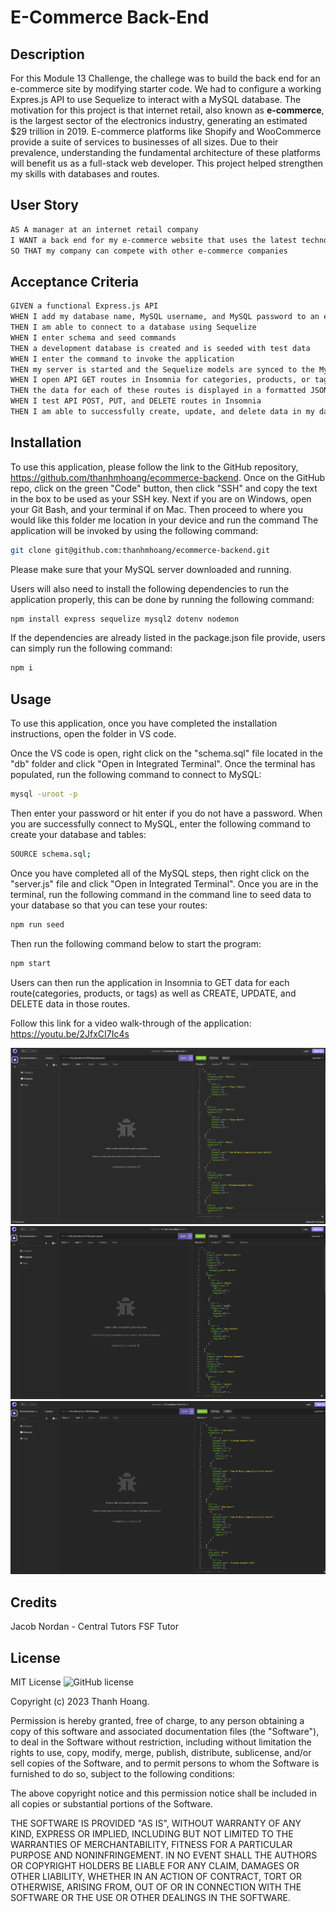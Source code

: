 # E-Commerce Back-End

## Description

For this Module 13 Challenge, the challege was to build the back end for an e-commerce site by modifying starter code. We had to configure a working Expres.js API to use Sequelize to interact with a MySQL database. The motivation for this project is that internet retail, also known as **e-commerce**, is the largest sector of the electronics industry, generating an estimated $29 trillion in 2019. E-commerce platforms like Shopify and WooCommerce provide a suite of services to businesses of all sizes. Due to their prevalence, understanding the fundamental architecture of these platforms will benefit us as a full-stack web developer. This project helped strengthen my skills with databases and routes.

## User Story

```md
AS A manager at an internet retail company
I WANT a back end for my e-commerce website that uses the latest technologies
SO THAT my company can compete with other e-commerce companies
```


## Acceptance Criteria

```md
GIVEN a functional Express.js API
WHEN I add my database name, MySQL username, and MySQL password to an environment variable file
THEN I am able to connect to a database using Sequelize
WHEN I enter schema and seed commands
THEN a development database is created and is seeded with test data
WHEN I enter the command to invoke the application
THEN my server is started and the Sequelize models are synced to the MySQL database
WHEN I open API GET routes in Insomnia for categories, products, or tags
THEN the data for each of these routes is displayed in a formatted JSON
WHEN I test API POST, PUT, and DELETE routes in Insomnia
THEN I am able to successfully create, update, and delete data in my database
```

## Installation

To use this application, please follow the link to the GitHub repository, https://github.com/thanhmhoang/ecommerce-backend. Once on the GitHub repo, click on the green "Code" button, then click "SSH" and copy the text in the box to be used as your SSH key. Next if you are on Windows, open your Git Bash, and your terminal if on Mac. Then proceed to where you would like this folder me location in your device and run the command 
The application will be invoked by using the following command:
```bash
git clone git@github.com:thanhmhoang/ecommerce-backend.git
```
Please make sure that your MySQL server downloaded and running. 

Users will also need to install the following dependencies to run the application properly, this can be done by running the following command:

```bash
npm install express sequelize mysql2 dotenv nodemon
```

If the dependencies are already listed in the package.json file provide, users can simply run the following command:

```bash
npm i
```

## Usage

To use this application, once you have completed the installation instructions, open the folder in VS code. 

Once the VS code is open, right click on the "schema.sql" file located in the "db" folder and click "Open in Integrated Terminal". Once the terminal has populated, run the following command to connect to MySQL:

```bash
mysql -uroot -p
```
Then enter your password or hit enter if you do not have a password. When you are successfully connect to MySQL, enter the following command to create your database and tables:
```bash
SOURCE schema.sql;
```

Once you have completed all of the MySQL steps, then right click on the "server.js" file and click "Open in Integrated Terminal". Once you are in the terminal, run the following command in the command line to seed data to your database so that you can tese your routes:

```bash
npm run seed
```
Then run the following command below to start the program:

```bash
npm start
```
Users can then run the application in Insomnia to GET data for each route(categories, products, or tags) as well as CREATE, UPDATE, and DELETE data in those routes.

Follow this link for a video walk-through of the application: https://youtu.be/2JfxCI7Ic4s

<img src="./assets/GET categories.png">
<img src="./assets/GET products.png">
<img src="./assets/GET tags.png">

## Credits

Jacob Nordan - Central Tutors FSF Tutor

## License

MIT License
![GitHub license](https://img.shields.io/badge/license-MIT-blue.svg)
        
Copyright (c) 2023 Thanh Hoang.
        
Permission is hereby granted, free of charge, to any person obtaining a copy of this software and associated
documentation files (the "Software"), to deal in the Software without restriction, including without limitation
the rights to use, copy, modify, merge, publish, distribute, sublicense, and/or sell copies of the Software, and
to permit persons to whom the Software is furnished to do so, subject to the following conditions:

The above copyright notice and this permission notice shall be included in all copies or substantial portions
of the Software.

THE SOFTWARE IS PROVIDED "AS IS", WITHOUT WARRANTY OF ANY KIND, EXPRESS OR IMPLIED, INCLUDING BUT NOT LIMITED TO 
THE WARRANTIES OF MERCHANTABILITY, FITNESS FOR A PARTICULAR PURPOSE AND NONINFRINGEMENT. IN NO EVENT SHALL THE 
AUTHORS OR COPYRIGHT HOLDERS BE LIABLE FOR ANY CLAIM, DAMAGES OR OTHER LIABILITY, WHETHER IN AN ACTION OF CONTRACT,
TORT OR OTHERWISE, ARISING FROM, OUT OF OR IN CONNECTION WITH THE SOFTWARE OR THE USE OR OTHER DEALINGS IN THE SOFTWARE.